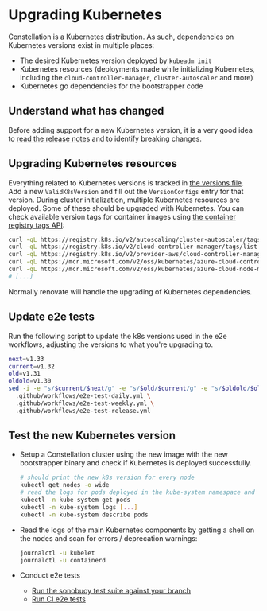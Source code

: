 # Upgrading Kubernetes

Constellation is a Kubernetes distribution. As such, dependencies on Kubernetes versions exist in multiple places:

- The desired Kubernetes version deployed by `kubeadm init`
- Kubernetes resources (deployments made while initializing Kubernetes, including the `cloud-controller-manager`, `cluster-autoscaler` and more)
- Kubernetes go dependencies for the bootstrapper code

## Understand what has changed

Before adding support for a new Kubernetes version, it is a very good idea to [read the release notes](https://kubernetes.io/releases/notes/) and to identify breaking changes.

## Upgrading Kubernetes resources

Everything related to Kubernetes versions is tracked in [the versions file](/internal/versions/versions.go). Add a new `ValidK8sVersion` and fill out the `VersionConfigs` entry for that version.
During cluster initialization, multiple Kubernetes resources are deployed. Some of these should be upgraded with Kubernetes.
You can check available version tags for container images using [the container registry tags API](https://docs.docker.com/registry/spec/api/#listing-image-tags):

```sh
curl -qL https://registry.k8s.io/v2/autoscaling/cluster-autoscaler/tags/list | jq .tags
curl -qL https://registry.k8s.io/v2/cloud-controller-manager/tags/list | jq .tags
curl -qL https://registry.k8s.io/v2/provider-aws/cloud-controller-manager/tags/list | jq .tags
curl -qL https://mcr.microsoft.com/v2/oss/kubernetes/azure-cloud-controller-manager/tags/list | jq .tags
curl -qL https://mcr.microsoft.com/v2/oss/kubernetes/azure-cloud-node-manager/tags/list | jq .tags
# [...]
```

Normally renovate will handle the upgrading of Kubernetes dependencies.

## Update e2e tests

Run the following script to update the k8s versions used in the e2e workflows, adjusting the versions to what you're upgrading to.

```sh
next=v1.33
current=v1.32
old=v1.31
oldold=v1.30
sed -i -e "s/$current/$next/g" -e "s/$old/$current/g" -e "s/$oldold/$old/g" \
  .github/workflows/e2e-test-daily.yml \
  .github/workflows/e2e-test-weekly.yml \
  .github/workflows/e2e-test-release.yml
```

## Test the new Kubernetes version

- Setup a Constellation cluster using the new image with the new bootstrapper binary and check if Kubernetes is deployed successfully.

    ```sh
    # should print the new k8s version for every node
    kubectl get nodes -o wide
    # read the logs for pods deployed in the kube-system namespace and ensure they are healthy
    kubectl -n kube-system get pods
    kubectl -n kube-system logs [...]
    kubectl -n kube-system describe pods
    ```

- Read the logs of the main Kubernetes components by getting a shell on the nodes and scan for errors / deprecation warnings:

    ```sh
    journalctl -u kubelet
    journalctl -u containerd
    ```

- Conduct e2e tests
  - [Run the sonobuoy test suite against your branch](https://sonobuoy.io/)
  - [Run CI e2e tests](github-actions.md)
